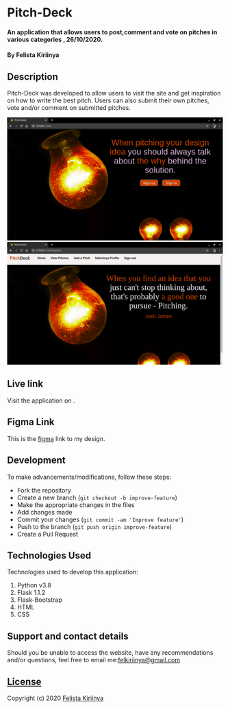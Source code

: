 # Pitch-Deck
#### An application that allows users to post,comment and vote on pitches in various categories , 26/10/2020.
#### By Felista Kiriinya

## Description
Pitch-Deck was developed to allow users to visit the site and get inspiration on how to write the best pitch. Users can also submit their own pitches, vote and/or comment on submitted pitches.

![landing](./app/static/images/landing.png)
![Loggedin](./app/static/images/Loggedin.png)

## Live link
Visit the application on .

## Figma Link
This is the [figma](https://www.figma.com/file/srb6h4E2FGrFhgH3y63swI/PITCH-DECK?node-id=0%3A1) link to my design.

## Development
To make advancements/modifications, follow these steps:

- Fork the repository
- Create a new branch (`git checkout -b improve-feature`)
- Make the appropriate changes in the files
- Add changes made
- Commit your changes (`git commit -am 'Improve feature'`)
- Push to the branch (`git push origin improve-feature`)
- Create a Pull Request 

## Technologies Used
Technologies used to develop this application:

1. Python v3.8
2. Flask 1.1.2
3. Flask-Bootstrap
4. HTML 
5. CSS


## Support and contact details

Should you be unable to access the website, have any recommendations and/or questions, feel free to email me:[felkiriinya@gmail.com](mailto:felkiriinya@gmail.com)

## [License]()

Copyright (c) 2020 [Felista Kiriinya](https://github.com/felkiriinya)
